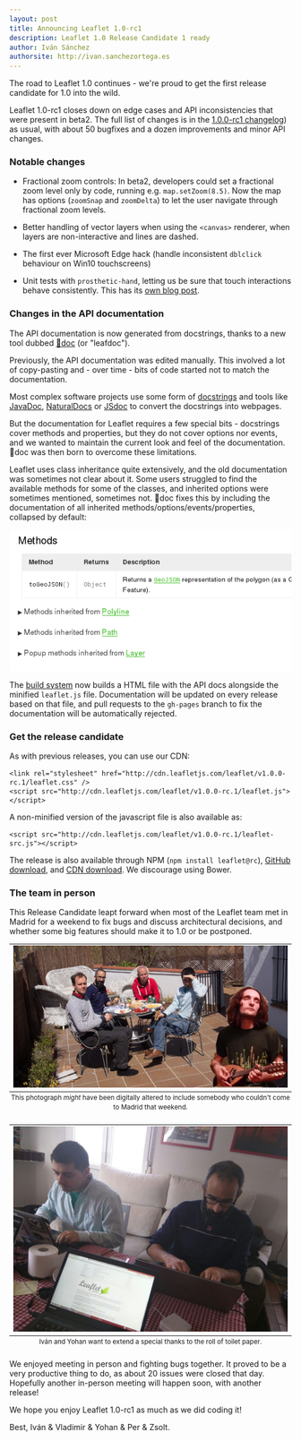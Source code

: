 ```yaml
---
layout: post
title: Announcing Leaflet 1.0-rc1
description: Leaflet 1.0 Release Candidate 1 ready
author: Iván Sánchez
authorsite: http://ivan.sanchezortega.es
---
```


The road to Leaflet 1.0 continues - we're proud to get the first release candidate for 1.0 into the wild.

Leaflet 1.0-rc1 closes down on edge cases and API inconsistencies that were present in beta2. The full list of changes is in the [1.0.0-rc1 changelog](https://github.com/Leaflet/Leaflet/blob/main/CHANGELOG.md#10-rc1-april-18-2016)) as usual, with about 50 bugfixes and a dozen improvements and minor API changes.


### Notable changes

* Fractional zoom controls: In beta2, developers could set a fractional zoom level only by code, running e.g. `map.setZoom(8.5)`. Now the map has options (`zoomSnap` and `zoomDelta`) to let the user navigate through fractional zoom levels.

* Better handling of vector layers when using the `<canvas>` renderer, when layers are non-interactive and lines are dashed.

* The first ever Microsoft Edge hack (handle inconsistent `dblclick` behaviour on Win10 touchscreens)

* Unit tests with `prosthetic-hand`, letting us be sure that touch interactions behave consistently. This has its [own blog post](https://leafletjs.com/2016/03/20/debugging-touch-interactions.html).


### Changes in the API documentation

The API documentation is now generated from docstrings, thanks to a new tool dubbed [🍂doc](https://github.com/Leaflet/Leafdoc) (or "leafdoc").

Previously, the API documentation was edited manually. This involved a lot of copy-pasting and - over time - bits of code started not to match the documentation.

Most complex software projects use some form of [docstrings](https://en.wikipedia.org/wiki/Docstring) and tools like [JavaDoc](https://en.wikipedia.org/wiki/Javadoc), [NaturalDocs](http://www.naturaldocs.org/) or [JSdoc](http://usejsdoc.org/) to convert the docstrings into webpages.

But the documentation for Leaflet requires a few special bits - docstrings cover methods and properties, but they do not cover options nor events, and we wanted to maintain the current look and feel of the documentation. 🍂doc was then born to overcome these limitations.

Leaflet uses class inheritance quite extensively, and the old documentation was sometimes not clear about it. Some users struggled to find the available methods for some of the classes, and inherited options were sometimes mentioned, sometimes not. 🍂doc fixes this by including the documentation of all inherited methods/options/events/properties, collapsed by default:

![Collapsed inheritances for L.Polygon](/docs/images/2016-04-18-inheritances.gif)

The [build system](https://github.com/Leaflet/Leaflet/blob/main/CONTRIBUTING.md#setting-up-the-build-system) now builds a HTML file with the API docs alongside the minified `leaflet.js` file. Documentation will be updated on every release based on that file, and pull requests to the `gh-pages` branch to fix the documentation will be automatically rejected.

### Get the release candidate

As with previous releases, you can use our CDN:

    <link rel="stylesheet" href="http://cdn.leafletjs.com/leaflet/v1.0.0-rc.1/leaflet.css" />
    <script src="http://cdn.leafletjs.com/leaflet/v1.0.0-rc.1/leaflet.js"></script>

A non-minified version of the javascript file is also available as:

    <script src="http://cdn.leafletjs.com/leaflet/v1.0.0-rc.1/leaflet-src.js"></script>

The release is also available through NPM (`npm install leaflet@rc`), [GitHub download](https://github.com/Leaflet/Leaflet/archive/v1.0.0-rc.1.zip), and [CDN download](http://cdn.leafletjs.com/leaflet/v1.0.0-rc.1/leaflet.zip). We discourage using Bower.


### The team in person

This Release Candidate leapt forward when most of the Leaflet team met in Madrid for a weekend to fix bugs and discuss architectural decisions, and whether some big features should make it to 1.0 or be postponed.

<table class="image">
<caption align="bottom"><small>This photograph <em>might</em> have been digitally altered to include somebody who couldn't come to Madrid that weekend.</small></caption>
<tr><td style='text-align:center'><img src="/docs/images/2016-04-18-madrid-leaflet-864px.jpg" alt="The Leaflet team in Madrid"/></td></tr>
</table>


<table class="image">
<caption align="bottom"><small>Iván and Yohan want to extend a special thanks to the roll of toilet paper.</small></caption>
<tr><td style='text-align:center'><img src="/docs/images/2016-04-18-leaflet-toilet-paper.jpeg" alt="The Leaflet team in Madrid" width="864"/></td></tr>
</table>


We enjoyed meeting in person and fighting bugs together. It proved to be a very productive thing to do, as about 20 issues were closed that day. Hopefully another in-person meeting will happen soon, with another release!


We hope you enjoy Leaflet 1.0-rc1 as much as we did coding it!


Best,
Iván & Vladimir & Yohan & Per & Zsolt.
